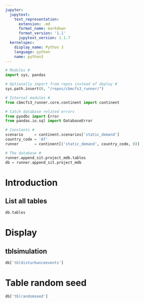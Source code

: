 ```yaml
---
jupyter:
  jupytext:
    text_representation:
      extension: .md
      format_name: markdown
      format_version: '1.1'
      jupytext_version: 1.1.7
  kernelspec:
    display_name: Python 3
    language: python
    name: python3
---
```


```python
# Modules #
import sys, pandas

# Optionally import from repos instead of deploy #
sys.path.insert(0, "/repos/cbmcfs3_runner/")

# Internal modules #
from cbmcfs3_runner.core.continent import continent

# Catch database related errors
from pyodbc import Error
from pandas.io.sql import DatabaseError

# Constants #
scenario     = continent.scenarios['static_demand']
country_code = 'AT'
runner       = continent[('static_demand', country_code, 0)]

# The database #
runner.append_sit.project_mdb.tables
db = runner.append_sit.project_mdb
```

# Introduction





## List all tables

```python
db.tables
```

# Display



## tblsimulation

```python
db['tbldisturbanceevents']
```

# Table random seed

```python
db['tblrandomseed']
```

```python

```
